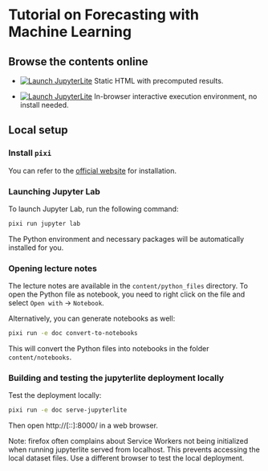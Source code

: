 # Tutorial on Forecasting with Machine Learning

## Browse the contents online

- [![Launch JupyterLite](./book/images/jupyterbook_badge.svg 'Our JupyterBook
website')](https://probabl-ai.github.io/forecasting/)
Static HTML with precomputed results.

- [![Launch JupyterLite](./book/images/jupyterlite_badge.svg 'Our JupyterLite
website')](https://probabl-ai.github.io/forecasting/jupyterlite/lab)
In-browser interactive execution environment, no install needed.

## Local setup

### Install `pixi`

You can refer to the [official website](https://pixi.sh/latest/#installation) for
installation.

### Launching Jupyter Lab

To launch Jupyter Lab, run the following command:

```bash
pixi run jupyter lab
```

The Python environment and necessary packages will be automatically installed for you.

### Opening lecture notes

The lecture notes are available in the `content/python_files` directory. To open the
Python file as notebook, you need to right click on the file and select `Open with` ->
`Notebook`.

Alternatively, you can generate notebooks as well:

```bash
pixi run -e doc convert-to-notebooks
```

This will convert the Python files into notebooks in the folder `content/notebooks`.

### Building and testing the jupyterlite deployment locally

Test the deployment locally:

```bash
pixi run -e doc serve-jupyterlite
```

Then open http://[::]:8000/ in a web browser.

Note: firefox often complains about Service Workers not being initialized when
running jupyterlite served from localhost. This prevents accessing the local
dataset files. Use a different browser to test the local deployment.
